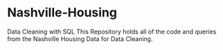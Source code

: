 # Nashville-Housing
Data Cleaning with SQL
This Repository holds all of the code and queries from the Nashville Housing Data for Data Cleaning.
